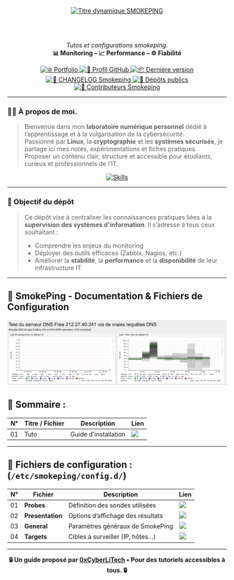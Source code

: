 <div align="center">

  <br></br>
  
  <a href="https://github.com/0xCyberLiTech">
    <img src="https://readme-typing-svg.herokuapp.com?font=JetBrains+Mono&size=50&duration=6000&pause=1000000000&color=FF0048&center=true&vCenter=true&width=1100&lines=%3ESMOKEPING_" alt="Titre dynamique SMOKEPING" />
  </a>
  
  <br></br>

  <p align="center">
    <em>Tutos et configurations smokeping.</em><br>
    <b>📊 Monitoring – 📈 Performance – ⚙️ Fiabilité</b>
  </p>

  <p align="center">
    <a href="https://0xcyberlitech.github.io/">
      <img src="https://img.shields.io/badge/Portfolio-0xCyberLiTech-181717?logo=github&style=flat-square" alt="🌐 Portfolio" />
    </a>
    <a href="https://github.com/0xCyberLiTech">
      <img src="https://img.shields.io/badge/Profil-GitHub-181717?logo=github&style=flat-square" alt="🔗 Profil GitHub" />
    </a>
    <a href="https://github.com/0xCyberLiTech/Smokeping/releases/latest">
      <img src="https://img.shields.io/github/v/release/0xCyberLiTech/Smokeping?label=version&style=flat-square&color=blue" alt="📦 Dernière version" />
    </a>
    <a href="https://github.com/0xCyberLiTech/Smokeping/blob/main/CHANGELOG.md">
      <img src="https://img.shields.io/badge/📄%20Changelog-Smokeping-blue?style=flat-square" alt="📄 CHANGELOG Smokeping" />
    </a>
    <a href="https://github.com/0xCyberLiTech?tab=repositories">
      <img src="https://img.shields.io/badge/Dépôts-publics-blue?style=flat-square" alt="📂 Dépôts publics" />
    </a>
    <a href="https://github.com/0xCyberLiTech/Smokeping/graphs/contributors">
      <img src="https://img.shields.io/badge/👥%20Contributeurs-cliquez%20ici-007ec6?style=flat-square" alt="👥 Contributeurs Smokeping" />
    </a>
  </p>

</div>

---

### 👨‍💻 **À propos de moi.**

> Bienvenue dans mon **laboratoire numérique personnel** dédié à l’apprentissage et à la vulgarisation de la cybersécurité.  
> Passionné par **Linux**, la **cryptographie** et les **systèmes sécurisés**, je partage ici mes notes, expérimentations et fiches pratiques.  
> Proposer un contenu clair, structuré et accessible pour étudiants, curieux et professionnels de l’IT.  

<p align="center">
  <a href="https://github.com/0xCyberLiTech" target="_blank" rel="noopener">
    <img src="https://skillicons.dev/icons?i=linux,debian,bash,docker,nginx,git,vim,python,markdown" alt="Skills" width="420">
  </a>
</p>

---

### 🎯 Objectif du dépôt

> Ce dépôt vise à centraliser les connaissances pratiques liées à la **supervision des systèmes d'information**. Il s’adresse à tous ceux souhaitant :
> 
> - Comprendre les enjeux du monitoring
> - Déployer des outils efficaces (Zabbix, Nagios, etc.)
> - Améliorer la **stabilité**, la **performance** et la **disponibilité** de leur infrastructure IT

---

## 📡 SmokePing - Documentation & Fichiers de Configuration

![Smokeping_01](./images/smokeping_01.png)

## 📁 Sommaire :

| N°  | Titre / Fichier                  | Description                              | Lien |
|-----|----------------------------------|------------------------------------------|-------|
| 01  | Tuto | Guide d'installation | [<img src="https://img.shields.io/badge/EXPLORER-brightgreen?style=for-the-badge&logo=github&logoColor=white">](./SMOKEPING-installation-et-Configuration.md) |

---

## 📁 Fichiers de configuration : (`/etc/smokeping/config.d/`)

| N°  | Fichier                    | Description                               | Lien |
|-----|--------------------------------|-------------------------------------------|-------|
| 01  | **Probes**             | Définition des sondes utilisées           | [<img src="https://img.shields.io/badge/EXPLORER-brightgreen?style=for-the-badge&logo=github&logoColor=white">](./Probes) |
| 02  | **Presentation**       | Options d’affichage des résultats         | [<img src="https://img.shields.io/badge/EXPLORER-brightgreen?style=for-the-badge&logo=github&logoColor=white">](./Presentation) |
| 03  | **General**            | Paramètres généraux de SmokePing          | [<img src="https://img.shields.io/badge/EXPLORER-brightgreen?style=for-the-badge&logo=github&logoColor=white">](./General) |
| 04  | **Targets**            | Cibles à surveiller (IP, hôtes…)          | [<img src="https://img.shields.io/badge/EXPLORER-brightgreen?style=for-the-badge&logo=github&logoColor=white">](./Targets) |

---

<p align="center">
  <b>🔒 Un guide proposé par <a href="https://github.com/0xCyberLiTech">0xCyberLiTech</a> • Pour des tutoriels accessibles à tous. 🔒</b>
</p>
